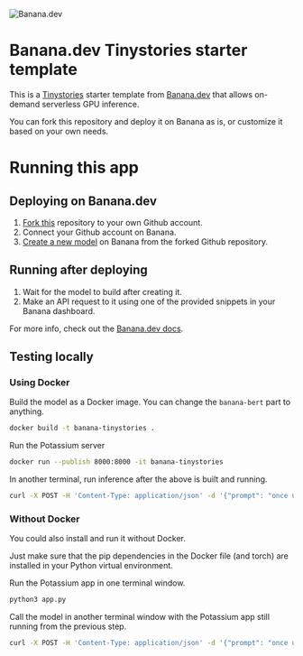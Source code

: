 ![](https://www.banana.dev/lib_zOkYpJoyYVcAamDf/x2p804nk9qvjb1vg.svg?w=340 "Banana.dev")

# Banana.dev Tinystories starter template

This is a [Tinystories](https://arxiv.org/abs/2305.07759) starter template from [Banana.dev](https://www.banana.dev) that allows on-demand serverless GPU inference.

You can fork this repository and deploy it on Banana as is, or customize it based on your own needs.

# Running this app

## Deploying on Banana.dev

1. [Fork this](https://github.com/bananaml/demo-tinystories/fork) repository to your own Github account.
2. Connect your Github account on Banana.
3. [Create a new model](https://app.banana.dev/deploy) on Banana from the forked Github repository.

## Running after deploying

1. Wait for the model to build after creating it.
2. Make an API request to it using one of the provided snippets in your Banana dashboard.

For more info, check out the [Banana.dev docs](https://docs.banana.dev/banana-docs/).

## Testing locally

### Using Docker

Build the model as a Docker image. You can change the `banana-bert` part to anything.

```sh
docker build -t banana-tinystories .
```

Run the Potassium server

```sh
docker run --publish 8000:8000 -it banana-tinystories
```

In another terminal, run inference after the above is built and running.

```sh
curl -X POST -H 'Content-Type: application/json' -d '{"prompt": "once upon a time" script."}' http://localhost:8000
```

### Without Docker

You could also install and run it without Docker.

Just make sure that the pip dependencies in the Docker file (and torch) are installed in your Python virtual environment.

Run the Potassium app in one terminal window.

```sh
python3 app.py
```

Call the model in another terminal window with the Potassium app still running from the previous step.

```sh
curl -X POST -H 'Content-Type: application/json' -d '{"prompt": "once upon a time" script."}' http://localhost:8000
```